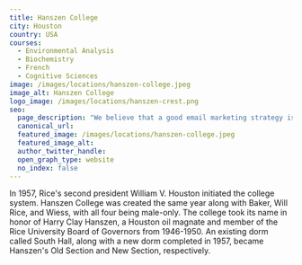 ```yaml
---
title: Hanszen College
city: Houston
country: USA
courses:
  - Environmental Analysis
  - Biochemistry
  - French
  - Cognitive Sciences
image: /images/locations/hanszen-college.jpeg
image_alt: Hanszen College
logo_image: /images/locations/hanszen-crest.png
seo:
  page_description: "We believe that a good email marketing strategy is the key to growth. So we’re helping you grow your business with tools and resources that make email marketing easy."
  canonical_url:
  featured_image: /images/locations/hanszen-college.jpeg
  featured_image_alt:
  author_twitter_handle:
  open_graph_type: website
  no_index: false
---
```


In 1957, Rice's second president William V. Houston initiated the college system. Hanszen College was created the same year along with Baker, Will Rice, and Wiess, with all four being male-only. The college took its name in honor of Harry Clay Hanszen, a Houston oil magnate and member of the Rice University Board of Governors from 1946-1950. An existing dorm called South Hall, along with a new dorm completed in 1957, became Hanszen's Old Section and New Section, respectively.